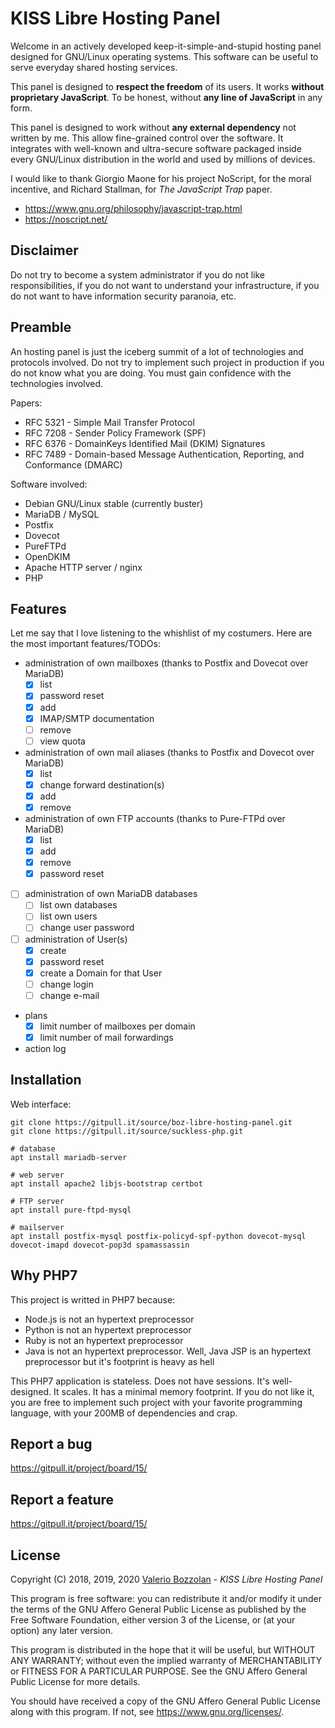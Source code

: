 # KISS Libre Hosting Panel

Welcome in an actively developed keep-it-simple-and-stupid hosting panel designed for GNU/Linux operating systems. This software can be useful to serve everyday shared hosting services.

This panel is designed to **respect the freedom** of its users. It works **without proprietary JavaScript**. To be honest, without **any line of JavaScript** in any form.

This panel is designed to work without **any external dependency** not written by me. This allow fine-grained control over the software. It integrates with well-known and ultra-secure software packaged inside every GNU/Linux distribution in the world and used by millions of devices.

I would like to thank Giorgio Maone for his project NoScript, for the moral incentive, and Richard Stallman, for _The JavaScript Trap_ paper.

* https://www.gnu.org/philosophy/javascript-trap.html
* https://noscript.net/

## Disclaimer

Do not try to become a system administrator if you do not like responsibilities, if you do not want to understand your infrastructure, if you do not want to have information security paranoia, etc.

## Preamble

An hosting panel is just the iceberg summit of a lot of technologies and protocols involved. Do not try to implement such project in production if you do not know what you are doing. You must gain confidence with the technologies involved.

Papers:
* RFC 5321 - Simple Mail Transfer Protocol
* RFC 7208 - Sender Policy Framework (SPF)
* RFC 6376 - DomainKeys Identified Mail (DKIM) Signatures
* RFC 7489 - Domain-based Message Authentication, Reporting, and Conformance (DMARC)

Software involved:
* Debian GNU/Linux stable (currently buster)
* MariaDB / MySQL
* Postfix
* Dovecot
* PureFTPd
* OpenDKIM
* Apache HTTP server / nginx
* PHP

## Features

Let me say that I love listening to the whishlist of my costumers. Here are the most important features/TODOs:

- administration of own mailboxes (thanks to Postfix and Dovecot over MariaDB)
	- [X] list
	- [X] password reset
	- [X] add
	- [X] IMAP/SMTP documentation
	- [ ] remove
	- [ ] view quota
- administration of own mail aliases (thanks to Postfix and Dovecot over MariaDB)
	- [X] list
	- [X] change forward destination(s)
	- [X] add
	- [X] remove
- administration of own FTP accounts (thanks to Pure-FTPd over MariaDB)
	- [X] list
	- [X] add
	- [X] remove
	- [X] password reset
- [ ] administration of own MariaDB databases
	- [ ] list own databases
	- [ ] list own users
	- [ ] change user password
- [ ] administration of User(s)
	- [X] create
	- [X] password reset
	- [X] create a Domain for that User
	- [ ] change login
	- [ ] change e-mail
- plans
	- [X] limit number of mailboxes per domain
	- [X] limit number of mail forwardings
- action log

## Installation

Web interface:

```
git clone https://gitpull.it/source/boz-libre-hosting-panel.git
git clone https://gitpull.it/source/suckless-php.git
```

```
# database
apt install mariadb-server

# web server
apt install apache2 libjs-bootstrap certbot

# FTP server
apt install pure-ftpd-mysql

# mailserver
apt install postfix-mysql postfix-policyd-spf-python dovecot-mysql dovecot-imapd dovecot-pop3d spamassassin
```

## Why PHP7

This project is writted in PHP7 because:

* Node.js is not an hypertext preprocessor
* Python is not an hypertext preprocessor
* Ruby is not an hypertext preprocessor
* Java is not an hypertext preprocessor. Well, Java JSP is an hypertext preprocessor but it's footprint is heavy as hell

This PHP7 application is stateless. Does not have sessions. It's well-designed. It scales. It has a minimal memory footprint. If you do not like it, you are free to implement such project with your favorite programming language, with your 200MB of dependencies and crap.

## Report a bug

https://gitpull.it/project/board/15/

## Report a feature

https://gitpull.it/project/board/15/

## License

Copyright (C) 2018, 2019, 2020 [Valerio Bozzolan](https://boz.reyboz.it/) - _KISS Libre Hosting Panel_

This program is free software: you can redistribute it and/or modify it under the terms of the GNU Affero General Public License as published by the Free Software Foundation, either version 3 of the License, or (at your option) any later version.

This program is distributed in the hope that it will be useful, but WITHOUT ANY WARRANTY; without even the implied warranty of MERCHANTABILITY or FITNESS FOR A PARTICULAR PURPOSE.
See the GNU Affero General Public License for more details.

You should have received a copy of the GNU Affero General Public License along with this program. If not, see <https://www.gnu.org/licenses/>.
